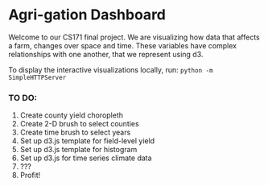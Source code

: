 Agri-gation Dashboard
=============

Welcome to our CS171 final project. We are visualizing how data that affects a farm, changes over space and time. These variables have complex relationships with one another, that we represent using d3.

To display the interactive visualizations locally, run: `python -m SimpleHTTPServer`


### TO DO:

1. Create county yield choropleth
2. Create 2-D brush to select counties
3. Create time brush to select years
4. Set up d3.js template for field-level yield
5. Set up d3.js template for histogram
6. Set up d3.js for time series climate data
7. ???
8. Profit!
